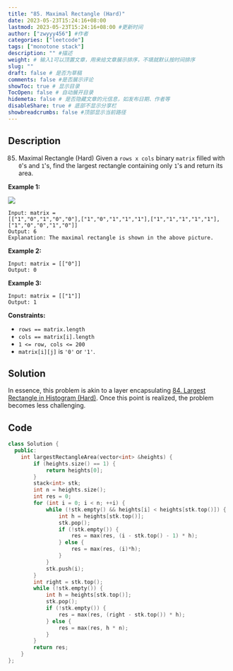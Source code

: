 ```yaml
---
title: "85. Maximal Rectangle (Hard)"
date: 2023-05-23T15:24:16+08:00
lastmod: 2023-05-23T15:24:16+08:00 #更新时间
author: ["zwyyy456"] #作者
categories: ["leetcode"]
tags: ["monotone stack"]
description: "" #描述
weight: # 输入1可以顶置文章，用来给文章展示排序，不填就默认按时间排序
slug: ""
draft: false # 是否为草稿
comments: false #是否展示评论
showToc: true # 显示目录
TocOpen: false # 自动展开目录
hidemeta: false # 是否隐藏文章的元信息，如发布日期、作者等
disableShare: true # 底部不显示分享栏
showbreadcrumbs: false #顶部显示当前路径
---
```

## Description
85. Maximal Rectangle (Hard)
Given a `rows x cols` binary `matrix` filled with `0`'s and `1`'s, find the largest rectangle
containing only `1`'s and return its area.

**Example 1:**

![](https://pic-upyun.zwyyy456.tech/smms/2023-12-26-065532.jpg)

```
Input: matrix =
[["1","0","1","0","0"],["1","0","1","1","1"],["1","1","1","1","1"],["1","0","0","1","0"]]
Output: 6
Explanation: The maximal rectangle is shown in the above picture.

```

**Example 2:**

```
Input: matrix = [["0"]]
Output: 0

```

**Example 3:**

```
Input: matrix = [["1"]]
Output: 1

```

**Constraints:**

- `rows == matrix.length`
- `cols == matrix[i].length`
- `1 <= row, cols <= 200`
- `matrix[i][j]` is `'0'` or `'1'`.

## Solution
In essence, this problem is akin to a layer encapsulating [84. Largest Rectangle in Histogram (Hard)](https://blog.zwyyy456.tech/posts/leet/84.largest-rectangle-in-histogram). Once this point is realized, the problem becomes less challenging.

## Code
```cpp
class Solution {
  public:
    int largestRectangleArea(vector<int> &heights) {
        if (heights.size() == 1) {
            return heights[0];
        }
        stack<int> stk;
        int n = heights.size();
        int res = 0;
        for (int i = 0; i < n; ++i) {
            while (!stk.empty() && heights[i] < heights[stk.top()]) {
                int h = heights[stk.top()];
                stk.pop();
                if (!stk.empty()) {
                    res = max(res, (i - stk.top() - 1) * h);
                } else {
                    res = max(res, (i)*h);
                }
            }
            stk.push(i);
        }
        int right = stk.top();
        while (!stk.empty()) {
            int h = heights[stk.top()];
            stk.pop();
            if (!stk.empty()) {
                res = max(res, (right - stk.top()) * h);
            } else {
                res = max(res, h * n);
            }
        }
        return res;
    }
};
```



